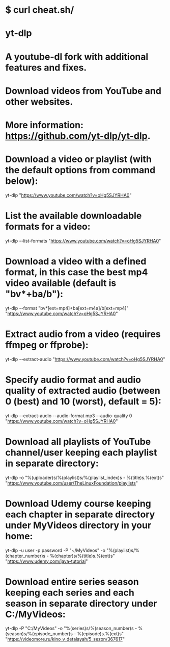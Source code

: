 # $ curl cheat.sh/

# yt-dlp
# A youtube-dl fork with additional features and fixes.
# Download videos from YouTube and other websites.
# More information: <https://github.com/yt-dlp/yt-dlp>.

# Download a video or playlist (with the default options from command below):
yt-dlp "https://www.youtube.com/watch?v=oHg5SJYRHA0"

# List the available downloadable formats for a video:
yt-dlp --list-formats "https://www.youtube.com/watch?v=oHg5SJYRHA0"

# Download a video with a defined format, in this case the best mp4 video available (default is "bv\*+ba/b"):
yt-dlp --format "bv*[ext=mp4]+ba[ext=m4a]/b[ext=mp4]" "https://www.youtube.com/watch?v=oHg5SJYRHA0"

# Extract audio from a video (requires ffmpeg or ffprobe):
yt-dlp --extract-audio "https://www.youtube.com/watch?v=oHg5SJYRHA0"

# Specify audio format and audio quality of extracted audio (between 0 (best) and 10 (worst), default = 5):
yt-dlp --extract-audio --audio-format mp3 --audio-quality 0 "https://www.youtube.com/watch?v=oHg5SJYRHA0"

# Download all playlists of YouTube channel/user keeping each playlist in separate directory:
yt-dlp -o "%(uploader)s/%(playlist)s/%(playlist_index)s - %(title)s.%(ext)s" "https://www.youtube.com/user/TheLinuxFoundation/playlists"

# Download Udemy course keeping each chapter in separate directory under MyVideos directory in your home:
yt-dlp -u user -p password -P "~/MyVideos" -o "%(playlist)s/%(chapter_number)s - %(chapter)s/%(title)s.%(ext)s" "https://www.udemy.com/java-tutorial"

# Download entire series season keeping each series and each season in separate directory under C:/MyVideos:
yt-dlp -P "C:/MyVideos" -o "%(series)s/%(season_number)s - %(season)s/%(episode_number)s - %(episode)s.%(ext)s" "https://videomore.ru/kino_v_detalayah/5_sezon/367617"
